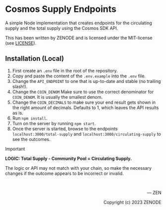 # Cosmos Supply Endpoints

A simple Node implementation that creates endpoints for the circulating supply and the total supply using the Cosmos SDK API.

This has been written by ZENODE and is licensed under the MIT-license (see [LICENSE](./LICENSE)).

## Installation (Local)
1. First create an `.env` file in the root of the repository.
2. Copy and paste the content of the `.env.example` into the `.env` file.
3. Change the `API_ENDPOINT` to one that is up-to-date and stable (no trailing slash!).
4. Change the `COIN_DENOM` Make sure to use the correct denominator for `COIN_DENOM`. It is usually the smallest denom.
5. Change the `COIN_DECIMALS` to make sure your end result gets shown in the right amount of decimals. Defaults to 1, which leaves the API results as is.
6. Run `npm install`.
7. Turn on the server by running `npm start`.
8. Once the server is started, browse to the endpoints `localhost:3000/total-supply` and `localhost:3000/circulating-supply` to see the outcomes.

> [!IMPORTANT]
> **LOGIC: Total Supply - Community Pool = Circulating Supply.**
> 
> The logic or API may not match with your chain, so make the necessary changes if the outcome appears to be incorrect or invalid.

</br>

<p align="right">— ZEN</p>
<p align="right">Copyright (c) 2023 ZENODE</p>
